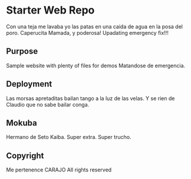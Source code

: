 # Starter Web Repo

Con una teja me lavaba yo las patas en una caida de agua
en la posa del poro. Caperucita Mamada, y poderosa!
Upadating emergency fix!!!

## Purpose

Sample website with plenty of files for demos
Matandose de emergencia.

## Deployment

Las morsas apretaditas bailan tango a la luz de las velas.
Y se rien de Claudio que no sabe bailar conga.

## Mokuba

Hermano de Seto Kaiba. Super extra.
Super trucho.

## Copyright

Me pertenence CARAJO
All rights reserved